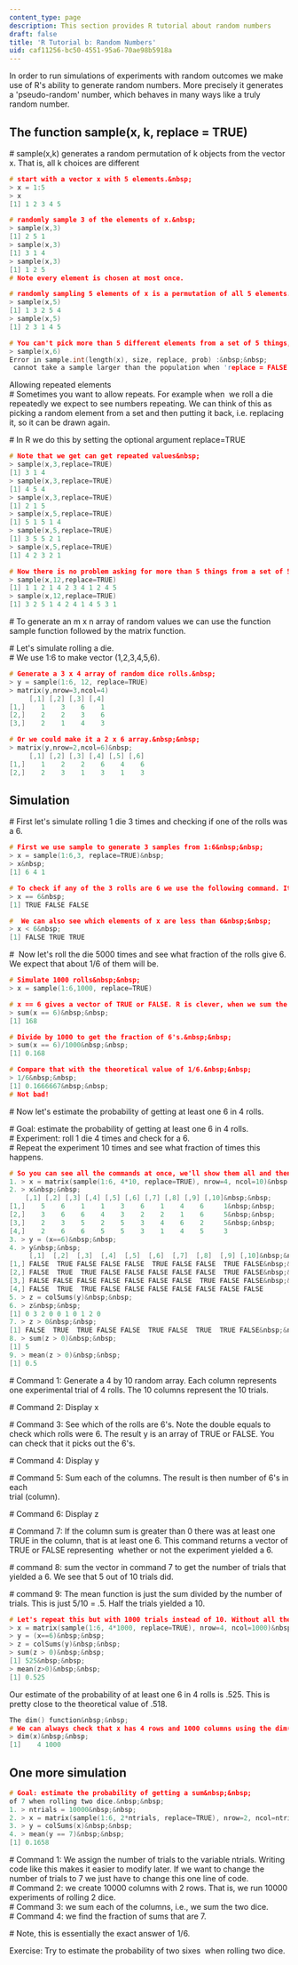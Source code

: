 ```yaml
---
content_type: page
description: This section provides R tutorial about random numbers
draft: false
title: 'R Tutorial b: Random Numbers'
uid: caf11256-bc50-4551-95a6-70ae98b5918a
---
```

In order to run simulations of experiments with random outcomes we make use of R's ability to generate random numbers. More precisely it generates a 'pseudo-random' number, which behaves in many ways like a truly random number.

## The function sample(x, k, replace = TRUE)

\# sample(x,k) generates a random permutation of k objects from the vector x. That is, all k choices are different

```c
# start with a vector x with 5 elements.&nbsp; 
> x = 1:5 
> x 
[1] 1 2 3 4 5
```

```c
# randomly sample 3 of the elements of x.&nbsp; 
> sample(x,3) 
[1] 2 5 1 
> sample(x,3) 
[1] 3 1 4 
> sample(x,3) 
[1] 1 2 5 
# Note every element is chosen at most once.
```

```c
# randomly sampling 5 elements of x is a permutation of all 5 elements.&nbsp; 
> sample(x,5) 
[1] 1 3 2 5 4 
> sample(x,5) 
[1] 2 3 1 4 5
```

```c
# You can't pick more than 5 different elements from a set of 5 things, so R gives an error.&nbsp; 
> sample(x,6) 
Error in sample.int(length(x), size, replace, prob) :&nbsp;&nbsp; 
 cannot take a sample larger than the population when 'replace = FALSE'
```

Allowing repeated elements        
\# Sometimes you want to allow repeats. For example when  we roll a die repeatedly we expect to see numbers repeating. We can think of this as picking a random element from a set and then putting it back, i.e. replacing it, so it can be drawn again.

\# In R we do this by setting the optional argument replace=TRUE

```c
# Note that we get can get repeated values&nbsp; 
> sample(x,3,replace=TRUE) 
[1] 3 1 4 
> sample(x,3,replace=TRUE) 
[1] 4 5 4 
> sample(x,3,replace=TRUE) 
[1] 2 1 5 
> sample(x,5,replace=TRUE) 
[1] 5 1 5 1 4 
> sample(x,5,replace=TRUE) 
[1] 3 5 5 2 1 
> sample(x,5,replace=TRUE) 
[1] 4 2 3 2 1
```

```c
# Now there is no problem asking for more than 5 things from a set of 5 elements.&nbsp; 
> sample(x,12,replace=TRUE) 
[1] 1 1 2 1 4 2 3 4 1 2 4 5 
> sample(x,12,replace=TRUE) 
[1] 3 2 5 1 4 2 4 1 4 5 3 1
```

\# To generate an m x n array of random values we can use the function sample function followed by the matrix function.

\# Let's simulate rolling a die.         
\# We use 1:6 to make vector (1,2,3,4,5,6).

```c
# Generate a 3 x 4 array of random dice rolls.&nbsp; 
> y = sample(1:6, 12, replace=TRUE) 
> matrix(y,nrow=3,ncol=4) 
     [,1] [,2] [,3] [,4] 
[1,]    1    3    6    1
[2,]    2    2    3    6
[3,]    2    1    4    3
```

```c
# Or we could make it a 2 x 6 array.&nbsp;&nbsp; 
> matrix(y,nrow=2,ncol=6)&nbsp; 
     [,1] [,2] [,3] [,4] [,5] [,6]
[1,]    1    2    2    6    4    6
[2,]    2    3    1    3    1    3
```

## Simulation

\# First let's simulate rolling 1 die 3 times and checking if one of the rolls was a 6.

```c
# First we use sample to generate 3 samples from 1:6&nbsp;&nbsp; 
> x = sample(1:6,3, replace=TRUE)&nbsp; 
> x&nbsp; 
[1] 6 4 1
```

```c
# To check if any of the 3 rolls are 6 we use the following command. It returns a vector of TRUE or FALSE depending on whether that entry of x is 6 or not. Note the use of the double equal sign. We can't use a single equal sign because that would mean 'set the value of x to 6'. Compare the result with the value of x above.&nbsp;&nbsp; 
> x == 6&nbsp; 
[1] TRUE FALSE FALSE
```

```c
#  We can also see which elements of x are less than 6&nbsp;&nbsp; 
> x < 6&nbsp; 
[1] FALSE TRUE TRUE
```

\#  Now let's roll the die 5000 times and see what fraction of the rolls give 6. We expect that about 1/6 of them will be.

```c
# Simulate 1000 rolls&nbsp;&nbsp; 
> x = sample(1:6,1000, replace=TRUE)
```

```c
# x == 6 gives a vector of TRUE or FALSE. R is clever, when we sum the vector: each TRUE counts as 1 and each FALSE counts as 0. So the sum is the number of TRUE's. In this case that means the number of 6's, which happens to be 168.&nbsp;&nbsp;&nbsp; 
> sum(x == 6)&nbsp;&nbsp; 
[1] 168
```

```c
# Divide by 1000 to get the fraction of 6's.&nbsp;&nbsp; 
> sum(x == 6)/1000&nbsp;&nbsp; 
[1] 0.168
```

```c
# Compare that with the theoretical value of 1/6.&nbsp;&nbsp; 
> 1/6&nbsp;&nbsp; 
[1] 0.1666667&nbsp;&nbsp; 
# Not bad!
```

\# Now let's estimate the probability of getting at least one 6 in 4 rolls.

\# Goal: estimate the probability of getting at least one 6 in 4 rolls.        
\# Experiment: roll 1 die 4 times and check for a 6.         
\# Repeat the experiment 10 times and see what fraction of times this happens.

```c
# So you can see all the commands at once, we'll show them all and then explain them later. For commenting, we'll put a command number before each '>'&nbsp;&nbsp;&nbsp; 
1. > x = matrix(sample(1:6, 4*10, replace=TRUE), nrow=4, ncol=10)&nbsp;&nbsp; 
2. > x&nbsp;&nbsp; 
    [,1] [,2] [,3] [,4] [,5] [,6] [,7] [,8] [,9] [,10]&nbsp;&nbsp; 
[1,]    5    6    1    1    3    6    1    4    6     1&nbsp;&nbsp; 
[2,]    3    6    6    4    3    2    2    1    6     5&nbsp;&nbsp; 
[3,]    2    3    5    2    5    3    4    6    2     5&nbsp;&nbsp; 
[4,]    2    6    6    5    5    3    1    4    5     3
3. > y = (x==6)&nbsp;&nbsp; 
4. > y&nbsp;&nbsp; 
     [,1]  [,2]  [,3]  [,4]  [,5]  [,6]  [,7]  [,8]  [,9] [,10]&nbsp;&nbsp; 
[1,] FALSE  TRUE FALSE FALSE FALSE  TRUE FALSE FALSE  TRUE FALSE&nbsp;&nbsp; 
[2,] FALSE  TRUE  TRUE FALSE FALSE FALSE FALSE FALSE  TRUE FALSE&nbsp;&nbsp; 
[3,] FALSE FALSE FALSE FALSE FALSE FALSE FALSE  TRUE FALSE FALSE&nbsp;&nbsp; 
[4,] FALSE  TRUE  TRUE FALSE FALSE FALSE FALSE FALSE FALSE FALSE
5. > z = colSums(y)&nbsp;&nbsp; 
6. > z&nbsp;&nbsp; 
[1] 0 3 2 0 0 1 0 1 2 0
7. > z > 0&nbsp;&nbsp; 
[1] FALSE  TRUE  TRUE FALSE FALSE  TRUE FALSE  TRUE  TRUE FALSE&nbsp;&nbsp; 
8. > sum(z > 0)&nbsp;&nbsp; 
[1] 5
9. > mean(z > 0)&nbsp;&nbsp; 
[1] 0.5
```

\# Command 1: Generate a 4 by 10 random array. Each column represents one experimental trial of 4 rolls. The 10 columns represent the 10 trials.

\# Command 2: Display x

\# Command 3: See which of the rolls are 6's. Note the double equals to check which rolls were 6. The result y is an array of TRUE or FALSE. You can check that it picks out the 6's.

\# Command 4: Display y

\# Command 5: Sum each of the columns. The result is then number of 6's in each        
trial (column).

\# Command 6: Display z

\# Command 7: If the column sum is greater than 0 there was at least one TRUE in the column, that is at least one 6. This command returns a vector of TRUE or FALSE representing  whether or not the experiment yielded a 6.

\# command 8: sum the vector in command 7 to get the number of trials that yielded a 6. We see that 5 out of 10 trials did.

\# command 9: The mean function is just the sum divided by the number of trials. This is just 5/10 = .5. Half the trials yielded a 10.

```c
# Let's repeat this but with 1000 trials instead of 10. Without all the comments it's pretty short.&nbsp;&nbsp; 
> x = matrix(sample(1:6, 4*1000, replace=TRUE), nrow=4, ncol=1000)&nbsp;&nbsp; 
> y = (x==6)&nbsp;&nbsp; 
> z = colSums(y)&nbsp;&nbsp; 
> sum(z > 0)&nbsp;&nbsp; 
[1] 525&nbsp;&nbsp; 
> mean(z>0)&nbsp;&nbsp; 
[1] 0.525
```

Our estimate of the probability of at least one 6 in 4 rolls is .525. This is pretty close to the theoretical value of .518.

```c
The dim() function&nbsp;&nbsp; 
# We can always check that x has 4 rows and 1000 columns using the dim() function.&nbsp;&nbsp; 
> dim(x)&nbsp;&nbsp; 
[1]    4 1000
```

## One more simulation

```c
# Goal: estimate the probability of getting a sum&nbsp;&nbsp; 
of 7 when rolling two dice.&nbsp;&nbsp; 
1. > ntrials = 10000&nbsp;&nbsp; 
2. > x = matrix(sample(1:6, 2*ntrials, replace=TRUE), nrow=2, ncol=ntrials)&nbsp;&nbsp; 
3. > y = colSums(x)&nbsp;&nbsp; 
4. > mean(y == 7)&nbsp;&nbsp; 
[1] 0.1658
```

\# Command 1: We assign the number of trials to the variable ntrials. Writing code like this makes it easier to modify later. If we want to change the number of trials to 7 we just have to change this one line of code.        
\# Command 2: we create 10000 columns with 2 rows. That is, we run 10000 experiments of rolling 2 dice.        
\# Command 3: we sum each of the columns, i.e., we sum the two dice.        
\# Command 4: we find the fraction of sums that are 7.

\# Note, this is essentially the exact answer of 1/6.

Exercise: Try to estimate the probability of two sixes  when rolling two dice.